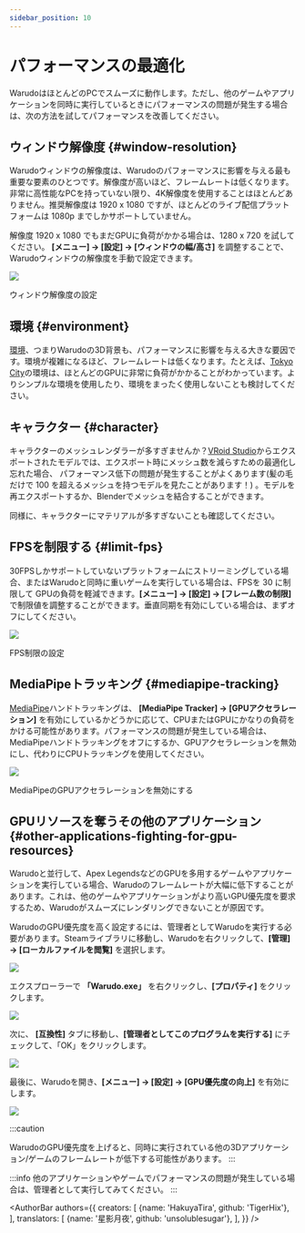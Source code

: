 ```yaml
---
sidebar_position: 10
---
```


# パフォーマンスの最適化

WarudoはほとんどのPCでスムーズに動作します。ただし、他のゲームやアプリケーションを同時に実行しているときにパフォーマンスの問題が発生する場合は、次の方法を試してパフォーマンスを改善してください。

## ウィンドウ解像度 {#window-resolution}

Warudoウィンドウの解像度は、Warudoのパフォーマンスに影響を与える最も重要な要素のひとつです。解像度が高いほど、フレームレートは低くなります。非常に高性能なPCを持っていない限り、4K解像度を使用することはほとんどありません。推奨解像度は 1920 x 1080 ですが、ほとんどのライブ配信プラットフォームは 1080p までしかサポートしていません。

解像度 1920 x 1080 でもまだGPUに負荷がかかる場合は、1280 x 720 を試してください。 **[メニュー] → [設定] → [ウィンドウの幅/高さ]** を調整することで、Warudoウィンドウの解像度を手動で設定できます。

![](/doc-img/jp-window-resolution-1.png)
<p class="img-desc">ウィンドウ解像度の設定</p>

## 環境 {#environment}

[環境](../assets/environment)、つまりWarudoの3D背景も、パフォーマンスに影響を与える大きな要因です。環境が複雑になるほど、フレームレートは低くなります。たとえば、[Tokyo City](https://steamcommunity.com/sharedfiles/filedetails/?id=3004012790)の環境は、ほとんどのGPUに非常に負荷がかかることがわかっています。よりシンプルな環境を使用したり、環境をまったく使用しないことも検討してください。

## キャラクター {#character}

キャラクターのメッシュレンダラーが多すぎませんか？[VRoid Studio](https://vroid.com/en/studio)からエクスポートされたモデルでは、エクスポート時にメッシュ数を減らすための最適化し忘れた場合、 パフォーマンス低下の問題が発生することがよくあります(髪の毛だけで 100 を超えるメッシュを持つモデルを見たことがあります！) 。モデルを再エクスポートするか、Blenderでメッシュを結合することができます。

同様に、キャラクターにマテリアルが多すぎないことも確認してください。

## FPSを制限する {#limit-fps}

30FPSしかサポートしていないプラットフォームにストリーミングしている場合、またはWarudoと同時に重いゲームを実行している場合は、FPSを 30 に制限して GPUの負荷を軽減できます。**[メニュー] → [設定] → [フレーム数の制限]** で制限値を調整することができます。垂直同期を有効にしている場合は、まずオフにしてください。

![](/doc-img/jp-limit-fps-1.png)
<p class="img-desc">FPS制限の設定</p>

## MediaPipeトラッキング {#mediapipe-tracking}

[MediaPipe](../mocap/mediapipe)ハンドトラッキングは、 **[MediaPipe Tracker] → [GPUアクセラレーション]** を有効にしているかどうかに応じて、CPUまたはGPUにかなりの負荷をかける可能性があります。パフォーマンスの問題が発生している場合は、MediaPipeハンドトラッキングをオフにするか、GPUアクセラレーションを無効にし、代わりにCPUトラッキングを使用してください。 

![](/doc-img/jp-mediapipe-gpu-acceleration-1.png)
<p class="img-desc">MediaPipeのGPUアクセラレーションを無効にする</p>

## GPUリソースを奪うその他のアプリケーション {#other-applications-fighting-for-gpu-resources}

Warudoと並行して、Apex LegendsなどのGPUを多用するゲームやアプリケーションを実行している場合、Warudoのフレームレートが大幅に低下することがあります。これは、他のゲームやアプリケーションがより高いGPU優先度を要求するため、Warudoがスムーズにレンダリングできないことが原因です。

WarudoのGPU優先度を高く設定するには、管理者としてWarudoを実行する必要があります。Steamライブラリに移動し、Warudoを右クリックして、**[管理] → [ローカルファイルを閲覧]** を選択します。

![](/doc-img/jp-faq-1.png)

エクスプローラーで **「Warudo.exe」** を右クリックし、**[プロパティ]** をクリックします。

![](/doc-img/jp-faq-2.png)

次に、 **[互換性]** タブに移動し、**[管理者としてこのプログラムを実行する]** にチェックして、「OK」をクリックします。

![](/doc-img/jp-performance-1.png)

最後に、Warudoを開き、**[メニュー] → [設定] → [GPU優先度の向上]** を有効にします。

![](/doc-img/jp-performance-2.png)

:::caution

WarudoのGPU優先度を上げると、同時に実行されている他の3Dアプリケーション/ゲームのフレームレートが低下する可能性があります。
:::

:::info
他のアプリケーションやゲームでパフォーマンスの問題が発生している場合は、管理者として実行してみてください。
:::

<AuthorBar authors={{
  creators: [
    {name: 'HakuyaTira', github: 'TigerHix'},
  ],
  translators: [
    {name: '星影月夜', github: 'unsolublesugar'},
  ],
}} />
